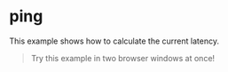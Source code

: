 # ping

This example shows how to calculate the current latency.

> Try this example in two browser windows at once!
